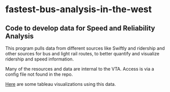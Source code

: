 # fastest-bus-analysis-in-the-west

## Code to develop data for Speed and Reliability Analysis

This program pulls data from different sources like Swiftly and ridership and other sources for bus and light rail routes, to better quantify and visualize ridership and speed information.

Many of the resources and data are internal to the VTA.  Access is via a config file not found in the repo.

[Here](https://public.tableau.com/profile/vivek7797#!/vizhome/stopsandspeedanalyses/Story1) are some tableau visualizations using this data.
